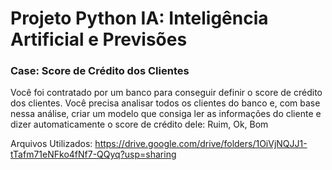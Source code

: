 # Projeto Python IA: Inteligência Artificial e Previsões

### Case: Score de Crédito dos Clientes

Você foi contratado por um banco para conseguir definir o score de crédito dos clientes. Você precisa analisar todos os clientes do banco e, com base nessa análise, criar um modelo que consiga ler as informações do cliente e dizer automaticamente o score de crédito dele: Ruim, Ok, Bom

Arquivos Utilizados: https://drive.google.com/drive/folders/1OiVjNQJJ1-tTafm71eNFko4fNf7-QQyq?usp=sharing
